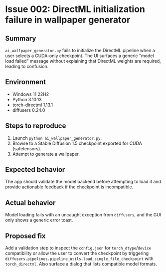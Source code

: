 # Issue 002: DirectML initialization failure in wallpaper generator

## Summary
`ai_wallpaper_generator.py` fails to initialize the DirectML pipeline when a user selects a CUDA-only checkpoint. The UI surfaces a generic "model load failed" message without explaining that DirectML weights are required, leading to confusion.

## Environment
- Windows 11 22H2
- Python 3.10.13
- torch-directml 1.13.1
- diffusers 0.24.0

## Steps to reproduce
1. Launch `python ai_wallpaper_generator.py`.
2. Browse to a Stable Diffusion 1.5 checkpoint exported for CUDA (safetensors).
3. Attempt to generate a wallpaper.

## Expected behavior
The app should validate the model backend before attempting to load it and provide actionable feedback if the checkpoint is incompatible.

## Actual behavior
Model loading fails with an uncaught exception from `diffusers`, and the GUI only shows a generic error toast.

## Proposed fix
Add a validation step to inspect the `config.json` for `torch_dtype`/`device` compatibility or allow the user to convert the checkpoint by triggering `diffusers.pipelines.pipeline_utils.load_single_file_checkpoint` with `torch_directml`. Also surface a dialog that lists compatible model formats.
